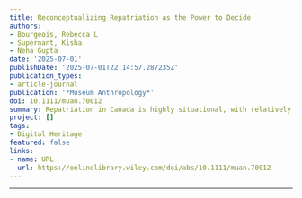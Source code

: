 ```yaml
---
title: Reconceptualizing Repatriation as the Power to Decide
authors:
- Bourgeois, Rebecca L
- Supernant, Kisha
- Neha Gupta
date: '2025-07-01'
publishDate: '2025-07-01T22:14:57.287235Z'
publication_types:
- article-journal
publication: '*Museum Anthropology*'
doi: 10.1111/muan.70012
summary: Repatriation in Canada is highly situational, with relatively few regulations in place to assist Indigenous communities in returning their cultural belongings home, let alone to protect their rights as stewards. This paper provides a public policy analysis of repatriation regulations in Canada, with special attention paid to the situation they present to the public, to recommend areas for change.
project: []
tags:
- Digital Heritage
featured: false
links:
- name: URL
  url: https://onlinelibrary.wiley.com/doi/abs/10.1111/muan.70012
---
```


---

